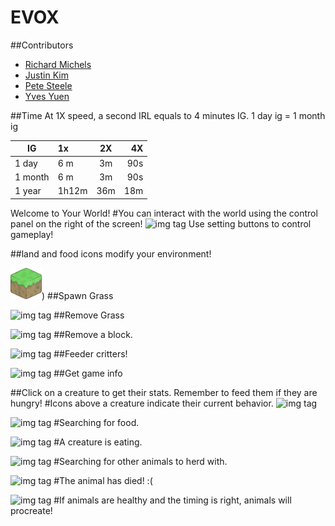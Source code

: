 # EVOX

##Contributors
- [Richard Michels](https://github.com/richardalexandermichels)
- [Justin Kim](https://github.com/jkim430)
- [Pete Steele](https://github.com/celanajaya)
- [Yves Yuen](https://github.com/justYves)

##Time
At 1X speed, a second IRL equals to 4 minutes IG.
1 day ig = 1 month ig

|IG      | 1x            | 2X            | 4X    |
|--------| :------------- |:-------------:| -----:|
| 1 day  | 6 m     | 3m | 90s |
| 1 month| 6 m      | 3m     |   90s|
| 1 year| 1h12m| 36m    |    18m |



Welcome to Your World!
#You can interact with the world using the control panel on the right of the screen!
![img tag](https://raw.github.com/justyves/EVOX/master/server/images/game-buttons.png)
Use setting buttons to control gameplay!

##land and food icons modify your environment!

<img src="server/images/3D-Grass-icon.png" style="width:50px">)
##Spawn Grass

![img tag](https://raw.github.com/justyves/EVOX/master/server/images/3D-Dirt-icon.png)
##Remove Grass


![img tag](https://raw.github.com/justyves/EVOX/master/server/images/Stone-Hoe-icon.png)
##Remove a block.

![img tag](https://raw.github.com/justyves/EVOX/master/server/images/chick.png)
##Feeder critters!

![img tag](https://raw.github.com/justyves/EVOX/master/server/images/info.png)
##Get game info

##Click on a creature to get their stats. Remember to feed them if they are hungry!
#Icons above a creature indicate their current behavior.
![img tag](https://raw.github.com/justyves/EVOX/server/images/icons.png)


![img tag](https://raw.github.com/justyves/EVOX/master/client/textures/look.png)
#Searching for food.

![img tag](https://raw.github.com/justyves/EVOX/master/client/textures/eating.png)
#A creature is eating.

![img tag](https://raw.github.com/justyves/EVOX/master/client/textures/herd.png)
#Searching for other animals to herd with.

![img tag](https://raw.github.com/justyves/EVOX/master/client/textures/dead.png)
#The animal has died! :(

![img tag](https://raw.github.com/justyves/EVOX/master/client/textures/love.png)
#If animals are healthy and the timing is right, animals will procreate!
